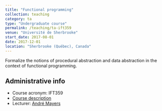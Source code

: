 ```yaml
---
title: "Functional programming"
collection: teaching
category: ta
type: "Undergraduate course"
permalink: /teaching/ta-ift359
venue: "Université de Sherbrooke"
start_date: 2017-08-01
date: 2017-12-01
location: "Sherbrooke (Québec), Canada"
---
```


Formalize the notions of procedural abstraction and data abstraction in the context of functional programming.

## Administrative info
- Course acronym: IFT359
- [Course description](https://www.usherbrooke.ca/admission/fiches-cours/IFT359)
- Lecturer: [André Mayers](https://info.usherbrooke.ca/amayers/)
